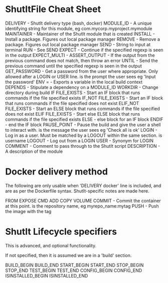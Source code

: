 # ShutItFile Cheat Sheet

DELIVERY <arg>             - ShutIt delivery type (bash, docker)
MODULE_ID <arg>            - A unique identifying string for this module, eg
                             com.mycorp.myproject.mymodule
MAINTAINER <arg>           - Maintainer of the ShutIt module that is created
INSTALL <arg>              - Install a package. Figures out local package
                             manager
REMOVE <arg>               - Remove a package. Figures out local package
                             manager
SEND <arg>                 - String to input at terminal
RUN <arg>                  - See SEND
EXPECT <arg>               - Continue if the specified regexp is seen in the
                             output
EXPECT_MULTI <arg>         - 
ASSERT_OUTPUT <arg>        - If the output from the previous command does not
                             match, then throw an error
UNTIL <arg>                - Send the previous command until the specified
                             regexp is seen in the output
GET_PASSWORD <arg>         - Get a password from the user where appropriate.
                             Only allowed after a LOGIN or USER line. <arg> is
                             the prompt the user sees eg 'Input the password'
ENV <name>=<value>         - Exports a variable in the local build context
DEPENDS <arg>              - Stipulate a dependency on a MODULE_ID
WORKDIR <arg>              - Change directory during build
IF FILE_EXISTS <arg>       - Start an IF block that runs commands if the file
                             specified exists
IF_NOT FILE_EXISTS <arg>   - Start an IF block that runs commands if the file
                             specified does not exist
ELIF_NOT FILE_EXISTS <arg> - Start an ELSE block that runs commands if the
                             file specified does not exist
ELIF FILE_EXISTS <arg>     - Start else ELSE block that runs commands if the
                             file specified exists
ELSE                       - else block for an IF block
ENDIF                      - end the IF block
PAUSE_POINT <arg>          - Pause the build and give the user a shell to
                             interact with. <arg> is the message the user sees
                             eg 'Check all is ok'
LOGIN <arg>                - Log in as a user. Must be matched by a LOGOUT
                             within the same section. <arg> is username
LOGOUT                     - Log out from a LOGIN
USER <arg>                 - Synonym for LOGIN
COMMENT <arg>              - Comment to pass through to the ShutIt script
DESCRIPTION <arg>          - A description of the module

# Docker delivery method

The following are only usable when 'DELIVERY docker' line is included,
and are as per the Dockerfile syntax. ShutIt-specific notes are made here.

FROM
EXPOSE
CMD
ADD
COPY
VOLUME
COMMIT <arg1>              - Commit the container at this point. <arg1> is the
                             repository name, eg myrepo_name:mytag
PUSH <arg1>                - Push the image with the tag <arg1>

# ShutIt Lifecycle specifiers

This is advanced, and optional functionality.

If not specified, then it is assumed we are in a 'build' section.

BUILD_BEGIN
BUILD_END
START_BEGIN
START_END
STOP_BEGIN
STOP_END
TEST_BEGIN
TEST_END
CONFIG_BEGIN
CONFIG_END
ISINSTALLED_BEGIN
ISINSTALLED_END
